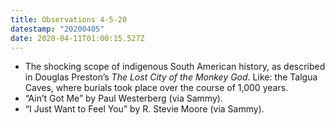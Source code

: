 ```yaml
---
title: Observations 4-5-20
datestamp: "20200405"
date: 2020-04-11T01:00:15.527Z
---
```

- The shocking scope of indigenous South American history, as described in Douglas Preston’s *The Lost City of the Monkey God*. Like: the Talgua Caves, where burials took place over the course of 1,000 years.
- “Ain’t Got Me” by Paul Westerberg (via Sammy).
- “I Just Want to Feel You” by R. Stevie Moore (via Sammy).